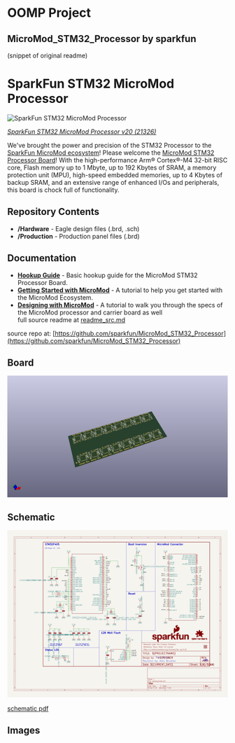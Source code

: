 # OOMP Project  
## MicroMod_STM32_Processor  by sparkfun  
  
(snippet of original readme)  
  
SparkFun STM32 MicroMod Processor  
========================================  
  
![SparkFun STM32 MicroMod Processor](https://cdn.sparkfun.com/assets/parts/2/1/1/2/2/STM32F405-_01.jpg)  
  
[*SparkFun STM32 MicroMod Processor v20 (21326)*](https://www.sparkfun.com/products/21326)  
  
We've brought the power and precision of the STM32 Processor to the [SparkFun MicroMod ecosystem](https://www.sparkfun.com/micromod)! Please welcome the [MicroMod STM32 Processor Board](https://www.sparkfun.com/products/21326)! With the high-performance Arm® Cortex®-M4 32-bit RISC core, Flash memory up to 1 Mbyte, up to 192 Kbytes of SRAM, a memory protection unit (MPU), high-speed embedded memories, up to 4 Kbytes of backup SRAM, and an extensive range of enhanced I/Os and peripherals, this board is chock full of functionality.   
  
Repository Contents  
-------------------  
  
* **/Hardware** - Eagle design files (.brd, .sch)  
* **/Production** - Production panel files (.brd)  
  
Documentation  
--------------  
* **[Hookup Guide](https://learn.sparkfun.com/tutorials/micromod-stm32-processor-hookup-guide)** - Basic hookup guide for the MicroMod STM32 Processor Board.  
* **[Getting Started with MicroMod](https://learn.sparkfun.com/tutorials/getting-started-with-micromod)** - A tutorial to help you get started with the MicroMod Ecosystem.   
* **[Designing with MicroMod](https://learn.sparkfun.com/tutorials/designing-with-micromod)** - A tutorial to walk you through the specs of the MicroMod processor and carrier board as well  
  full source readme at [readme_src.md](readme_src.md)  
  
source repo at: [https://github.com/sparkfun/MicroMod_STM32_Processor](https://github.com/sparkfun/MicroMod_STM32_Processor)  
## Board  
  
[![working_3d.png](working_3d_600.png)](working_3d.png)  
## Schematic  
  
[![working_schematic.png](working_schematic_600.png)](working_schematic.png)  
  
[schematic pdf](working_schematic.pdf)  
## Images  
